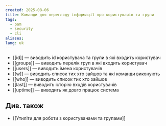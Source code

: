 ```yaml
---
created: 2025-08-06
title: Команди для перегляду інформації про користувачів та групи
tags:
  - pam
  - security
  - cli
aliases: 
lang: uk
---
```


- [[id]] — виводить id користувача та групи в які входить користувач
- [[groups]] — виводить перелік груп в які входить користувач
- [[users]] — виводить імена користувачів
- [[w]] — виводить список тих хто зайшов та які команди виконують
- [[who]] — виводить список тих хто зайшов
- [[last]] — виводить історію входів користувачів
- [[uptime]] — виводить як довго працює система
## Див. також

- [[Утиліти для роботи з користувачами та групами]]